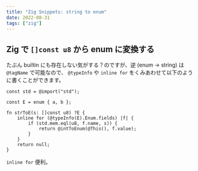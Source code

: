```yaml
---
title: "Zig Snippets: string to enum"
date: 2022-08-31
tags: ["zig"]
---
```


## Zig で `[]const u8` から enum に変換する

たぶん builtin にも存在しない気がする？のですが、逆 (enum → string) は `@tagName` で可能なので、 `@typeInfo` や `inline for` をくみあわせて以下のように書くことができます。

```zig
const std = @import("std");

const E = enum { a, b };

fn strToE(s: []const u8) ?E {
    inline for (@typeInfo(E).Enum.fields) |f| {
        if (std.mem.eql(u8, f.name, s)) {
            return @intToEnum(@This(), f.value);
        }
    }
    return null;
}
```

`inline for` 便利。

